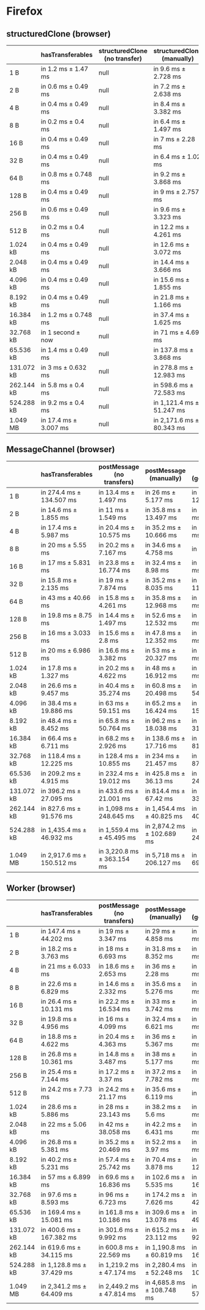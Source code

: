 # Firefox

## structuredClone (browser)

|            | hasTransferables      | structuredClone (no transfer) | structuredClone (manually) | structuredClone (getTransferable*) | structuredClone (getTransferables) |
| ---------- | --------------------- | ----------------------------- | -------------------------- | ---------------------------------- | ---------------------------------- |
| 1 B        | in 1.2 ms ± 1.47 ms   | null                          | in 9.6 ms ± 2.728 ms       | in 8 ms ± 0.632 ms                 | in 8.6 ms ± 3.441 ms               |
| 2 B        | in 0.6 ms ± 0.49 ms   | null                          | in 7.2 ms ± 2.638 ms       | in 9 ms ± 3.633 ms                 | in 9.4 ms ± 2.332 ms               |
| 4 B        | in 0.4 ms ± 0.49 ms   | null                          | in 8.4 ms ± 3.382 ms       | in 9.2 ms ± 2.482 ms               | in 8.8 ms ± 2.638 ms               |
| 8 B        | in 0.2 ms ± 0.4 ms    | null                          | in 6.4 ms ± 1.497 ms       | in 8.2 ms ± 2.482 ms               | in 10.4 ms ± 5.463 ms              |
| 16 B       | in 0.4 ms ± 0.49 ms   | null                          | in 7 ms ± 2.28 ms          | in 8 ms ± 2.098 ms                 | in 9.2 ms ± 2.04 ms                |
| 32 B       | in 0.4 ms ± 0.49 ms   | null                          | in 6.4 ms ± 1.02 ms        | in 7.6 ms ± 1.02 ms                | in 8 ms ± 0.894 ms                 |
| 64 B       | in 0.8 ms ± 0.748 ms  | null                          | in 9.2 ms ± 3.868 ms       | in 11.2 ms ± 1.939 ms              | in 9.4 ms ± 1.356 ms               |
| 128 B      | in 0.4 ms ± 0.49 ms   | null                          | in 9 ms ± 2.757 ms         | in 14.2 ms ± 5.98 ms               | in 16 ms ± 6.325 ms                |
| 256 B      | in 0.6 ms ± 0.49 ms   | null                          | in 9.6 ms ± 3.323 ms       | in 13.8 ms ± 2.04 ms               | in 12.4 ms ± 1.744 ms              |
| 512 B      | in 0.2 ms ± 0.4 ms    | null                          | in 12.2 ms ± 4.261 ms      | in 19.2 ms ± 2.482 ms              | in 18 ms ± 2.966 ms                |
| 1.024 kB   | in 0.4 ms ± 0.49 ms   | null                          | in 12.6 ms ± 3.072 ms      | in 28.8 ms ± 3.655 ms              | in 26.2 ms ± 5.845 ms              |
| 2.048 kB   | in 0.4 ms ± 0.49 ms   | null                          | in 14.4 ms ± 3.666 ms      | in 48.2 ms ± 2.857 ms              | in 39.8 ms ± 1.6 ms                |
| 4.096 kB   | in 0.4 ms ± 0.49 ms   | null                          | in 15.6 ms ± 1.855 ms      | in 88 ms ± 7.043 ms                | in 71 ms ± 3.899 ms                |
| 8.192 kB   | in 0.4 ms ± 0.49 ms   | null                          | in 21.8 ms ± 1.166 ms      | in 161.6 ms ± 3.441 ms             | in 133.2 ms ± 5.776 ms             |
| 16.384 kB  | in 1.2 ms ± 0.748 ms  | null                          | in 37.4 ms ± 1.625 ms      | in 311.8 ms ± 18.203 ms            | in 261.6 ms ± 6.468 ms             |
| 32.768 kB  | in 1 second ± now     | null                          | in 71 ms ± 4.69 ms         | in 638.2 ms ± 22.613 ms            | in 526 ms ± 26.405 ms              |
| 65.536 kB  | in 1.4 ms ± 0.49 ms   | null                          | in 137.8 ms ± 3.868 ms     | in 1,205 ms ± 36.894 ms            | in 1,045.6 ms ± 47.559 ms          |
| 131.072 kB | in 3 ms ± 0.632 ms    | null                          | in 278.8 ms ± 12.983 ms    | in 2,404.2 ms ± 69.058 ms          | in 2,061.6 ms ± 20.48 ms           |
| 262.144 kB | in 5.8 ms ± 0.4 ms    | null                          | in 598.6 ms ± 72.583 ms    | in 4,874.8 ms ± 93.393 ms          | in 4,044.4 ms ± 65.607 ms          |
| 524.288 kB | in 9.2 ms ± 0.4 ms    | null                          | in 1,121.4 ms ± 51.247 ms  | in 9,894 ms ± 292.845 ms           | in 8,208.6 ms ± 186.046 ms         |
| 1.049 MB   | in 17.4 ms ± 3.007 ms | null                          | in 2,171.6 ms ± 80.343 ms  | in 19,707 ms ± 344.416 ms          | in 16,606.8 ms ± 265.836 ms        |

## MessageChannel (browser)

|            | hasTransferables           | postMessage (no transfers) | postMessage (manually)     | postMessage (getTransferable*) | postMessage (getTransferables) |
| ---------- | -------------------------- | -------------------------- | -------------------------- | ------------------------------ | ------------------------------ |
| 1 B        | in 274.4 ms ± 134.507 ms   | in 13.4 ms ± 1.497 ms      | in 26 ms ± 5.177 ms        | in 300.6 ms ± 12.175 ms        | in 304.4 ms ± 16.007 ms        |
| 2 B        | in 14.6 ms ± 1.855 ms      | in 11 ms ± 1.549 ms        | in 35.8 ms ± 13.497 ms     | in 30.6 ms ± 3.007 ms          | in 35 ms ± 5.657 ms            |
| 4 B        | in 17.4 ms ± 5.987 ms      | in 20.4 ms ± 10.575 ms     | in 35.2 ms ± 10.666 ms     | in 37.4 ms ± 5.389 ms          | in 35.4 ms ± 6.184 ms          |
| 8 B        | in 20 ms ± 5.55 ms         | in 20.2 ms ± 7.167 ms      | in 34.6 ms ± 4.758 ms      | in 37 ms ± 4.69 ms             | in 46.2 ms ± 12.106 ms         |
| 16 B       | in 17 ms ± 5.831 ms        | in 23.8 ms ± 16.774 ms     | in 32.4 ms ± 8.98 ms       | in 37.2 ms ± 7.194 ms          | in 43.2 ms ± 7.222 ms          |
| 32 B       | in 15.8 ms ± 2.135 ms      | in 19 ms ± 7.874 ms        | in 35.2 ms ± 8.035 ms      | in 39.4 ms ± 11.482 ms         | in 44.4 ms ± 9.069 ms          |
| 64 B       | in 43 ms ± 40.66 ms        | in 15.8 ms ± 4.261 ms      | in 35.8 ms ± 12.968 ms     | in 35.8 ms ± 3.429 ms          | in 49.8 ms ± 14.372 ms         |
| 128 B      | in 19.8 ms ± 8.75 ms       | in 14.4 ms ± 1.497 ms      | in 52.6 ms ± 12.532 ms     | in 39.6 ms ± 4.317 ms          | in 44.6 ms ± 14.403 ms         |
| 256 B      | in 16 ms ± 3.033 ms        | in 15.6 ms ± 2.8 ms        | in 47.8 ms ± 12.352 ms     | in 39.6 ms ± 3.2 ms            | in 47.2 ms ± 19.994 ms         |
| 512 B      | in 20 ms ± 6.986 ms        | in 16.6 ms ± 3.382 ms      | in 53 ms ± 20.327 ms       | in 46.6 ms ± 3.499 ms          | in 53.6 ms ± 10.538 ms         |
| 1.024 kB   | in 17.8 ms ± 1.327 ms      | in 20.2 ms ± 4.622 ms      | in 48 ms ± 16.912 ms       | in 58.8 ms ± 6.306 ms          | in 57.4 ms ± 9.831 ms          |
| 2.048 kB   | in 26.6 ms ± 9.457 ms      | in 40.4 ms ± 35.274 ms     | in 60.8 ms ± 20.498 ms     | in 113.8 ms ± 54.58 ms         | in 87.4 ms ± 7.915 ms          |
| 4.096 kB   | in 38.4 ms ± 19.886 ms     | in 63 ms ± 59.151 ms       | in 65.2 ms ± 16.424 ms     | in 134.4 ms ± 15.028 ms        | in 132 ms ± 7.642 ms           |
| 8.192 kB   | in 48.4 ms ± 8.452 ms      | in 65.8 ms ± 50.764 ms     | in 96.2 ms ± 18.038 ms     | in 244 ms ± 31.578 ms          | in 212.2 ms ± 4.534 ms         |
| 16.384 kB  | in 66.4 ms ± 6.711 ms      | in 68.2 ms ± 2.926 ms      | in 138.6 ms ± 17.716 ms    | in 463 ms ± 81.031 ms          | in 394.8 ms ± 21.591 ms        |
| 32.768 kB  | in 118.4 ms ± 12.225 ms    | in 128.4 ms ± 10.855 ms    | in 234 ms ± 21.457 ms      | in 832 ms ± 87.116 ms          | in 761.8 ms ± 56.581 ms        |
| 65.536 kB  | in 209.2 ms ± 4.915 ms     | in 232.4 ms ± 19.012 ms    | in 425.8 ms ± 36.13 ms     | in 1,649.8 ms ± 241.324 ms     | in 1,445.2 ms ± 90.87 ms       |
| 131.072 kB | in 396.2 ms ± 27.095 ms    | in 433.6 ms ± 21.001 ms    | in 814.4 ms ± 67.42 ms     | in 3,045.6 ms ± 33.98 ms       | in 2,768.4 ms ± 56.408 ms      |
| 262.144 kB | in 827.6 ms ± 91.576 ms    | in 1,098 ms ± 248.645 ms   | in 1,454.4 ms ± 40.825 ms  | in 6,158.8 ms ± 400.831 ms     | in 5,642.2 ms ± 356.503 ms     |
| 524.288 kB | in 1,435.4 ms ± 46.932 ms  | in 1,559.4 ms ± 45.495 ms  | in 2,874.2 ms ± 102.689 ms | in 11,760.2 ms ± 241.096 ms    | in 10,606.2 ms ± 281.853 ms    |
| 1.049 MB   | in 2,917.6 ms ± 150.512 ms | in 3,220.8 ms ± 363.154 ms | in 5,718 ms ± 206.127 ms   | in 23,524 ms ± 699.52 ms       | in 21,396.2 ms ± 1,010.678 ms  |

## Worker (browser)

|            | hasTransferables          | postMessage (no transfers) | postMessage (manually)     | postMessage (getTransferable*) | postMessage (getTransferables) |
| ---------- | ------------------------- | -------------------------- | -------------------------- | ------------------------------ | ------------------------------ |
| 1 B        | in 147.4 ms ± 44.202 ms   | in 19 ms ± 3.347 ms        | in 29 ms ± 4.858 ms        | in 32 ms ± 3.098 ms            | in 36.8 ms ± 16.774 ms         |
| 2 B        | in 18.2 ms ± 3.763 ms     | in 18 ms ± 6.693 ms        | in 31.8 ms ± 8.352 ms      | in 34.6 ms ± 4.454 ms          | in 30.8 ms ± 4.118 ms          |
| 4 B        | in 21 ms ± 6.033 ms       | in 18.6 ms ± 2.653 ms      | in 36 ms ± 2.28 ms         | in 27.2 ms ± 4.308 ms          | in 57.6 ms ± 56.123 ms         |
| 8 B        | in 22.6 ms ± 6.829 ms     | in 14.6 ms ± 2.332 ms      | in 35.6 ms ± 5.276 ms      | in 33.4 ms ± 4.128 ms          | in 34.6 ms ± 2.577 ms          |
| 16 B       | in 26.4 ms ± 10.131 ms    | in 22.2 ms ± 16.534 ms     | in 33 ms ± 3.742 ms        | in 31.8 ms ± 2.786 ms          | in 29.2 ms ± 6.911 ms          |
| 32 B       | in 19.8 ms ± 4.956 ms     | in 16 ms ± 4.099 ms        | in 32.4 ms ± 6.621 ms      | in 29.4 ms ± 4.317 ms          | in 34.4 ms ± 6.151 ms          |
| 64 B       | in 18.8 ms ± 4.622 ms     | in 20.4 ms ± 4.363 ms      | in 36 ms ± 5.367 ms        | in 31.8 ms ± 8.01 ms           | in 33.2 ms ± 2.135 ms          |
| 128 B      | in 26.8 ms ± 10.361 ms    | in 14.8 ms ± 3.487 ms      | in 38 ms ± 5.177 ms        | in 33 ms ± 9.295 ms            | in 36 ms ± 4.336 ms            |
| 256 B      | in 25.4 ms ± 7.144 ms     | in 17.2 ms ± 3.37 ms       | in 37.2 ms ± 7.782 ms      | in 40.2 ms ± 5.036 ms          | in 37.4 ms ± 2.653 ms          |
| 512 B      | in 24.2 ms ± 7.73 ms      | in 24.2 ms ± 21.17 ms      | in 35.6 ms ± 6.119 ms      | in 46 ms ± 4.98 ms             | in 43.6 ms ± 3.499 ms          |
| 1.024 kB   | in 28.6 ms ± 5.886 ms     | in 28 ms ± 23.143 ms       | in 38.2 ms ± 5.6 ms        | in 54.4 ms ± 6.591 ms          | in 49 ms ± 4.195 ms            |
| 2.048 kB   | in 22 ms ± 5.06 ms        | in 42 ms ± 38.058 ms       | in 42.2 ms ± 6.431 ms      | in 77.8 ms ± 7.386 ms          | in 67.6 ms ± 3.826 ms          |
| 4.096 kB   | in 26.8 ms ± 5.381 ms     | in 35.2 ms ± 20.469 ms     | in 52.2 ms ± 3.97 ms       | in 119 ms ± 5.06 ms            | in 101.6 ms ± 10.131 ms        |
| 8.192 kB   | in 40.2 ms ± 5.231 ms     | in 57.4 ms ± 25.742 ms     | in 70.4 ms ± 3.878 ms      | in 203.8 ms ± 12.303 ms        | in 180.2 ms ± 7.277 ms         |
| 16.384 kB  | in 57 ms ± 6.899 ms       | in 69.6 ms ± 16.836 ms     | in 102.6 ms ± 5.535 ms     | in 370.2 ms ± 16.69 ms         | in 309.6 ms ± 6.888 ms         |
| 32.768 kB  | in 97.6 ms ± 8.593 ms     | in 96 ms ± 6.723 ms        | in 174.2 ms ± 7.626 ms     | in 710.6 ms ± 42.093 ms        | in 611.4 ms ± 22.177 ms        |
| 65.536 kB  | in 169.4 ms ± 15.081 ms   | in 161.8 ms ± 10.186 ms    | in 309.6 ms ± 13.078 ms    | in 1,377.2 ms ± 49.483 ms      | in 1,183.8 ms ± 33.961 ms      |
| 131.072 kB | in 400.6 ms ± 167.382 ms  | in 301.6 ms ± 9.992 ms     | in 615.2 ms ± 23.112 ms    | in 2,659.4 ms ± 92.718 ms      | in 2,274.8 ms ± 82.101 ms      |
| 262.144 kB | in 619.6 ms ± 34.115 ms   | in 600.8 ms ± 22.569 ms    | in 1,190.8 ms ± 60.819 ms  | in 5,301 ms ± 160.973 ms       | in 4,488.4 ms ± 79.575 ms      |
| 524.288 kB | in 1,128.8 ms ± 37.429 ms | in 1,219.2 ms ± 47.174 ms  | in 2,280.4 ms ± 52.248 ms  | in 10,339.4 ms ± 106.95 ms     | in 9,043.4 ms ± 317.903 ms     |
| 1.049 MB   | in 2,341.2 ms ± 64.409 ms | in 2,449.2 ms ± 47.814 ms  | in 4,685.8 ms ± 108.748 ms | in 21,162.4 ms ± 571.095 ms    | in 18,687.2 ms ± 550.385 ms    |